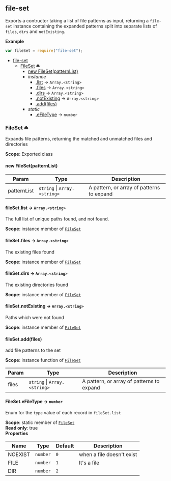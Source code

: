 <a name="module_file-set"></a>
## file-set
Exports a contructor taking a list of file patterns as input, returning a `file-set` instance containing the expanded patterns split into separate lists of `files`, `dirs` and `notExisting`.

**Example**  
```js
var fileSet = require("file-set");
```

* [file-set](#module_file-set)
  * [FileSet](#exp_module_file-set--FileSet) ⏏
    * [new FileSet(patternList)](#new_module_file-set--FileSet_new)
    * _instance_
      * [.list](#module_file-set--FileSet#list) → <code>Array.&lt;string&gt;</code>
      * [.files](#module_file-set--FileSet#files) → <code>Array.&lt;string&gt;</code>
      * [.dirs](#module_file-set--FileSet#dirs) → <code>Array.&lt;string&gt;</code>
      * [.notExisting](#module_file-set--FileSet#notExisting) → <code>Array.&lt;string&gt;</code>
      * [.add(files)](#module_file-set--FileSet#add)
    * _static_
      * [.eFileType](#module_file-set--FileSet.eFileType) → <code>number</code>

<a name="exp_module_file-set--FileSet"></a>
### FileSet ⏏
Expands file patterns, returning the matched and unmatched files and directories

**Scope**: Exported class  
<a name="new_module_file-set--FileSet_new"></a>
#### new FileSet(patternList)

| Param | Type | Description |
| --- | --- | --- |
| patternList | <code>string</code> \| <code>Array.&lt;string&gt;</code> | A pattern, or array of patterns to expand |

<a name="module_file-set--FileSet#list"></a>
#### fileSet.list → <code>Array.&lt;string&gt;</code>
The full list of unique paths found, and not found.

**Scope**: instance member of <code>[FileSet](#exp_module_file-set--FileSet)</code>  
<a name="module_file-set--FileSet#files"></a>
#### fileSet.files → <code>Array.&lt;string&gt;</code>
The existing files found

**Scope**: instance member of <code>[FileSet](#exp_module_file-set--FileSet)</code>  
<a name="module_file-set--FileSet#dirs"></a>
#### fileSet.dirs → <code>Array.&lt;string&gt;</code>
The existing directories found

**Scope**: instance member of <code>[FileSet](#exp_module_file-set--FileSet)</code>  
<a name="module_file-set--FileSet#notExisting"></a>
#### fileSet.notExisting → <code>Array.&lt;string&gt;</code>
Paths which were not found

**Scope**: instance member of <code>[FileSet](#exp_module_file-set--FileSet)</code>  
<a name="module_file-set--FileSet#add"></a>
#### fileSet.add(files)
add file patterns to the set

**Scope**: instance function of <code>[FileSet](#exp_module_file-set--FileSet)</code>  

| Param | Type | Description |
| --- | --- | --- |
| files | <code>string</code> \| <code>Array.&lt;string&gt;</code> | A pattern, or array of patterns to expand |

<a name="module_file-set--FileSet.eFileType"></a>
#### FileSet.eFileType → <code>number</code>
Enum for the `type` value of each record in `fileSet.list`

**Scope**: static member of <code>[FileSet](#exp_module_file-set--FileSet)</code>  
**Read only**: true  
**Properties**

| Name | Type | Default | Description |
| --- | --- | --- | --- |
| NOEXIST | <code>number</code> | <code>0</code> | when a file doesn't exist |
| FILE | <code>number</code> | <code>1</code> | It's a file |
| DIR | <code>number</code> | <code>2</code> |  |

